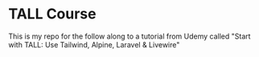 # TALL Course

This is my repo for the follow along to a tutorial from Udemy called "Start with TALL: Use Tailwind, Alpine, Laravel & Livewire"
